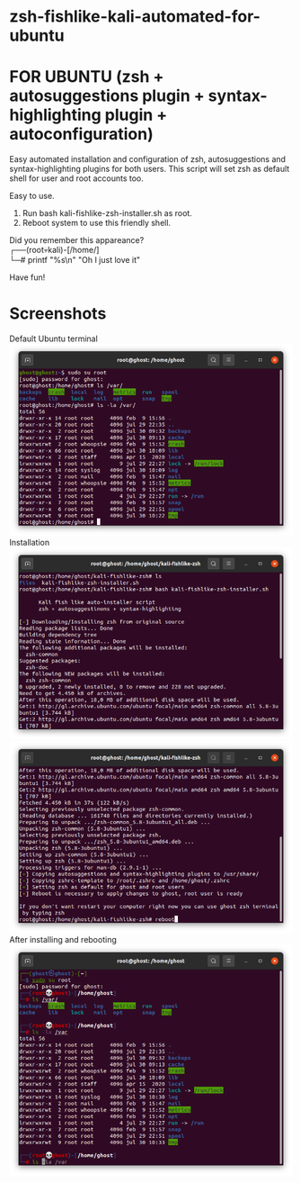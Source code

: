 # zsh-fishlike-kali-automated-for-ubuntu
# FOR UBUNTU (zsh + autosuggestions plugin + syntax-highlighting plugin + autoconfiguration)

Easy automated installation and configuration of zsh, autosuggestions and syntax-highlighting plugins for both users.
This script will set zsh as default shell for user and root accounts too.

Easy to use.
1. Run bash kali-fishlike-zsh-installer.sh as root.
2. Reboot system to use this friendly shell.

Did you remember this appareance?\
┌──(root💀kali)-[/home/]\
└─# printf "%s\n" "Oh I just love it"

Have fun!

# Screenshots  
Default Ubuntu terminal  
![alt text](https://github.com/0bfxgh0st-secondary/zsh-fishlike-kali-automated-for-ubuntu/blob/main/screenshots/Screenshot1.png)  
Installation  
![alt text](https://github.com/0bfxgh0st-secondary/zsh-fishlike-kali-automated-for-ubuntu/blob/main/screenshots/Screenshot2.png)  
![alt text](https://github.com/0bfxgh0st-secondary/zsh-fishlike-kali-automated-for-ubuntu/blob/main/screenshots/Screenshot3.png)  
After installing and rebooting  
![alt text](https://github.com/0bfxgh0st-secondary/zsh-fishlike-kali-automated-for-ubuntu/blob/main/screenshots/Screenshot4.png)  
